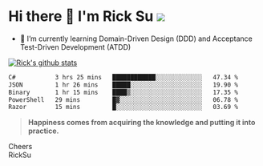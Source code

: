 # Hi there 👋 I'm Rick Su ![](https://komarev.com/ghpvc/?username=ricksu978)
<!--
**ricksu978/ricksu978** is a ✨ _special_ ✨ repository because its `README.md` (this file) appears on your GitHub profile.

Here are some ideas to get you started:

- 🔭 I’m currently working on ...
-->
- 🌱 I’m currently learning Domain-Driven Design (DDD) and Acceptance Test-Driven Development (ATDD)
<!--
- 👯 I’m looking to collaborate on ...
- 🤔 I’m looking for help with ...
- 💬 Ask me about ...
- 📫 How to reach me: ...
- 😄 Pronouns: ...
- ⚡ Fun fact: ...
-->
[![Rick's github stats](https://github-readme-stats.vercel.app/api?username=ricksu978&theme=dark)](https://github.com/ricksu978/ricksu978)

<!--START_SECTION:waka-->

```txt
C#           3 hrs 25 mins   ████████████░░░░░░░░░░░░░   47.34 %
JSON         1 hr 26 mins    █████░░░░░░░░░░░░░░░░░░░░   19.90 %
Binary       1 hr 15 mins    ████▒░░░░░░░░░░░░░░░░░░░░   17.35 %
PowerShell   29 mins         █▓░░░░░░░░░░░░░░░░░░░░░░░   06.78 %
Razor        15 mins         █░░░░░░░░░░░░░░░░░░░░░░░░   03.69 %
```

<!--END_SECTION:waka-->

> **Happiness comes from acquiring the knowledge and putting it into practice.**

Cheers  
RickSu 
